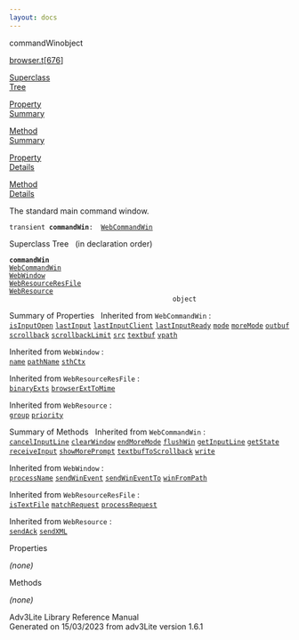 ```yaml
---
layout: docs
---
```

<span class="title">commandWin</span><span class="type">object</span>

[browser.t](../file/browser.t.html)\[[676](../source/browser.t.html#676)\]

[Superclass  
Tree](#_SuperClassTree_)

[Property  
Summary](#_PropSummary_)

[Method  
Summary](#_MethodSummary_)

[Property  
Details](#_Properties_)

[Method  
Details](#_Methods_)



The standard main command window.

`transient `**`commandWin`**` :   `[`WebCommandWin`](../object/WebCommandWin.html)



<span id="_SuperClassTree_"></span>



<span class="hdln">Superclass Tree</span>   (in declaration order)



**`commandWin`**  
[`WebCommandWin`](../object/WebCommandWin.html)  
[`WebWindow`](../object/WebWindow.html)  
[`WebResourceResFile`](../object/WebResourceResFile.html)  
[`WebResource`](../object/WebResource.html)  
`                                         object`  
<span id="_PropSummary_"></span>



<span class="hdln">Summary of Properties</span>  
Inherited from `WebCommandWin` :  
[`isInputOpen`](../object/WebCommandWin.html#isInputOpen) [`lastInput`](../object/WebCommandWin.html#lastInput) [`lastInputClient`](../object/WebCommandWin.html#lastInputClient) [`lastInputReady`](../object/WebCommandWin.html#lastInputReady) [`mode`](../object/WebCommandWin.html#mode) [`moreMode`](../object/WebCommandWin.html#moreMode) [`outbuf`](../object/WebCommandWin.html#outbuf) [`scrollback`](../object/WebCommandWin.html#scrollback) [`scrollbackLimit`](../object/WebCommandWin.html#scrollbackLimit) [`src`](../object/WebCommandWin.html#src) [`textbuf`](../object/WebCommandWin.html#textbuf) [`vpath`](../object/WebCommandWin.html#vpath)

Inherited from `WebWindow` :  
[`name`](../object/WebWindow.html#name) [`pathName`](../object/WebWindow.html#pathName) [`sthCtx`](../object/WebWindow.html#sthCtx)

Inherited from `WebResourceResFile` :  
[`binaryExts`](../object/WebResourceResFile.html#binaryExts) [`browserExtToMime`](../object/WebResourceResFile.html#browserExtToMime)

Inherited from `WebResource` :  
[`group`](../object/WebResource.html#group) [`priority`](../object/WebResource.html#priority)

<span id="_MethodSummary_"></span>



<span class="hdln">Summary of Methods</span>  
Inherited from `WebCommandWin` :  
[`cancelInputLine`](../object/WebCommandWin.html#cancelInputLine) [`clearWindow`](../object/WebCommandWin.html#clearWindow) [`endMoreMode`](../object/WebCommandWin.html#endMoreMode) [`flushWin`](../object/WebCommandWin.html#flushWin) [`getInputLine`](../object/WebCommandWin.html#getInputLine) [`getState`](../object/WebCommandWin.html#getState) [`receiveInput`](../object/WebCommandWin.html#receiveInput) [`showMorePrompt`](../object/WebCommandWin.html#showMorePrompt) [`textbufToScrollback`](../object/WebCommandWin.html#textbufToScrollback) [`write`](../object/WebCommandWin.html#write)

Inherited from `WebWindow` :  
[`processName`](../object/WebWindow.html#processName) [`sendWinEvent`](../object/WebWindow.html#sendWinEvent) [`sendWinEventTo`](../object/WebWindow.html#sendWinEventTo) [`winFromPath`](../object/WebWindow.html#winFromPath)

Inherited from `WebResourceResFile` :  
[`isTextFile`](../object/WebResourceResFile.html#isTextFile) [`matchRequest`](../object/WebResourceResFile.html#matchRequest) [`processRequest`](../object/WebResourceResFile.html#processRequest)

Inherited from `WebResource` :  
[`sendAck`](../object/WebResource.html#sendAck) [`sendXML`](../object/WebResource.html#sendXML)

<span id="_Properties_"></span>



<span class="hdln">Properties</span>  



*(none)* <span id="_Methods_"></span>



<span class="hdln">Methods</span>  



*(none)*



Adv3Lite Library Reference Manual  
Generated on 15/03/2023 from adv3Lite version 1.6.1



